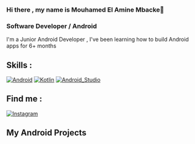 ### Hi there , my name is Mouhamed El Amine Mbacke👋

<!--
**LMBcode/LMBcode** is a ✨ _special_ ✨ repository because its `README.md` (this file) appears on your GitHub profile. -->

### Software Developer / Android



I'm a Junior Android Developer , I've been learning how to build Android apps for 6+ months

## Skills :
[![Android](https://img.shields.io/badge/Android-3DDC84?style=for-the-badge&logo=android&logoColor=white&labelColor=101010)]()
[![Kotlin](https://img.shields.io/badge/Kotlin-0095D5?style=for-the-badge&logo=kotlin&logoColor=white&labelColor=101010)]()
[![Android_Studio](https://img.shields.io/badge/Android_Studio-3DDC84?style=for-the-badge&logo=android-studio&logoColor=white&labelColor=101010)]()

## Find me :

[![Instagram](https://img.shields.io/badge/Instagram-@lmb.code-E4405F?style=for-the-badge&logo=instagram&logoColor=white&labelColor=101010)](https://instagram.com/lmb.code)

## My Android Projects
